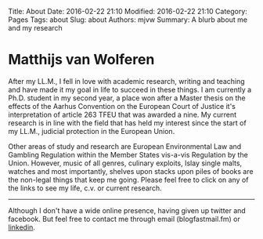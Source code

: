 Title: About
Date: 2016-02-22 21:10
Modified: 2016-02-22 21:10
Category: Pages
Tags: about
Slug: about
Authors: mjvw
Summary: A blurb about me and my research

# Matthijs van Wolferen
After my LL.M., I fell in love with academic research, writing and teaching and have made it my goal in life to succeed in these things. I am currently a Ph.D. student in my second year, a place won after a Master thesis on the effects of the Aarhus Convention on the European Court of Justice it's interpretation of article 263 TFEU that was awarded a nine. My current research is in line with the field that has held my interest since the start of my LL.M., judicial protection in the European Union.

Other areas of study and research are European Environmental Law and Gambling Regulation within the Member States vis-a-vis Regulation by the Union. However, music of all genres, culinary exploits, Islay single malts, watches and most importantly, shelves upon stacks upon piles of books are the non-legal things that keep me going. Please feel free to click on any of the links to see my life, c.v. or current research.
- - -
Although I don't have a wide online presence, having given up twitter and facebook. But feel free to contact me through email (blog<at>fastmail.fm) or [linkedin](https://www.linkedin.com/in/matthijsvanwolferen/ "LinkedIn").
